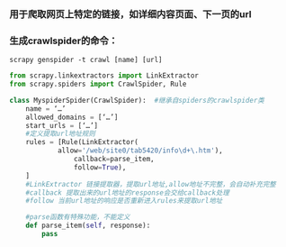 ### 用于爬取网页上特定的链接，如详细内容页面、下一页的url  
### 生成crawlspider的命令：  
`scrapy genspider -t crawl [name] [url]`

```python
from scrapy.linkextractors import LinkExtractor
from scrapy.spiders import CrawlSpider, Rule

class MyspiderSpider(CrawlSpider):	#继承自spiders的crawlspider类
	name = ‘…’
	allowed_domains = [‘…’]
	start_urls = [‘…’]
	#定义提取url地址规则
	rules = [Rule(LinkExtractor(
			allow='/web/site0/tab5420/info\d+\.htm'),
				callback=parse_item, 
	   			follow=True),
	]
	#LinkExtractor 链接提取器，提取url地址,allow地址不完整，会自动补充完整
	#callback 提取出来的url地址的response会交给callback处理
	#follow 当前url地址的响应是否重新进入rules来提取url地址

	#parse函数有特殊功能，不能定义
	def parse_item(self, response): 	
		pass
```
